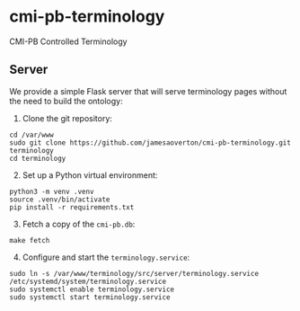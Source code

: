 # cmi-pb-terminology

CMI-PB Controlled Terminology


## Server

We provide a simple Flask server that will serve terminology pages without
the need to build the ontology:

1. Clone the git repository:

```
cd /var/www
sudo git clone https://github.com/jamesaoverton/cmi-pb-terminology.git terminology
cd terminology
```

2. Set up a Python virtual environment:

```
python3 -m venv .venv
source .venv/bin/activate
pip install -r requirements.txt
```

3. Fetch a copy of the `cmi-pb.db`:

```
make fetch
```

4. Configure and start the `terminology.service`:

```
sudo ln -s /var/www/terminology/src/server/terminology.service /etc/systemd/system/terminology.service
sudo systemctl enable terminology.service
sudo systemctl start terminology.service
```
